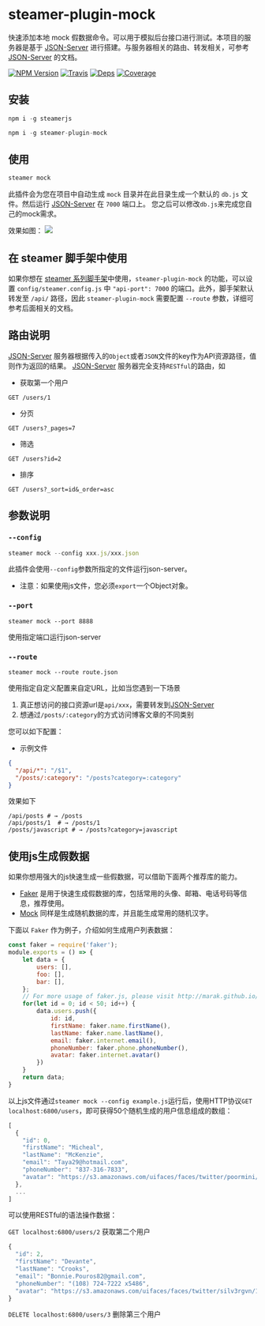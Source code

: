 # steamer-plugin-mock

快速添加本地 mock 假数据命令。可以用于模拟后台接口进行测试。本项目的服务器是基于 [JSON-Server](https://github.com/typicode/json-server) 进行搭建。与服务器相关的路由、转发相关，可参考 [JSON-Server](https://github.com/typicode/json-server) 的文档。

[![NPM Version](https://img.shields.io/npm/v/steamer-plugin-mock.svg?style=flat)](https://www.npmjs.com/package/steamer-plugin-mock)
[![Travis](https://img.shields.io/travis/steamerjs/steamer-plugin-mock.svg)](https://travis-ci.org/steamerjs/steamer-plugin-mock)
[![Deps](https://david-dm.org/steamerjs/steamer-plugin-mock.svg)](https://david-dm.org/steamerjs/steamer-plugin-mock)
[![Coverage](https://img.shields.io/coveralls/steamerjs/steamer-plugin-mock.svg)](https://coveralls.io/github/steamerjs/steamer-plugin-mock)

## 安装
```javascript
npm i -g steamerjs

npm i -g steamer-plugin-mock
```

## 使用

```javascript
steamer mock
```

此插件会为您在项目中自动生成 `mock` 目录并在此目录生成一个默认的 `db.js` 文件。然后运行 [JSON-Server](https://github.com/typicode/json-server) 在 `7000` 端口上。
您之后可以修改`db.js`来完成您自己的mock需求。

效果如图：
![](http://pub.idqqimg.com/pc/misc/files/20170802/5c15a3282b594217b046a6d1b6966bd8.jpg)


## 在 steamer 脚手架中使用
如果你想在 [steamer 系列脚手架](https://steamerjs.github.io/docs/Starterkit.html)中使用，`steamer-plugin-mock` 的功能，可以设置 `config/steamer.config.js` 中 `"api-port": 7000` 的端口。此外，脚手架默认转发至 `/api/` 路径，因此 `steamer-plugin-mock` 需要配置 `--route` 参数，详细可参考后面相关的文档。



## 路由说明
[JSON-Server](https://github.com/typicode/json-server) 服务器根据传入的`Object`或者`JSON`文件的key作为API资源路径，值则作为返回的结果。
[JSON-Server](https://github.com/typicode/json-server) 服务器完全支持`RESTful`的路由，如

* 获取第一个用户
```
GET /users/1
```

* 分页
```
GET /users?_pages=7
```

* 筛选
```
GET /users?id=2
```

* 排序
```
GET /users?_sort=id&_order=asc
```

## 参数说明
### `--config`
```javascript
steamer mock --config xxx.js/xxx.json
```
此插件会使用`--config`参数所指定的文件运行json-server。
* 注意：如果使用js文件，您必须`export`一个Object对象。

### `--port`
```
steamer mock --port 8888
```
使用指定端口运行json-server

### `--route`
```
steamer mock --route route.json
```
使用指定自定义配置来自定URL，比如当您遇到一下场景

1. 真正想访问的接口资源url是`api/xxx`，需要转发到[JSON-Server](https://github.com/typicode/json-server)
2. 想通过`/posts/:category`的方式访问博客文章的不同类别

您可以如下配置：
* 示例文件
```json
{
  "/api/*": "/$1",
  "/posts/:category": "/posts?category=:category"
}
```
效果如下
```
/api/posts # → /posts
/api/posts/1  # → /posts/1
/posts/javascript # → /posts?category=javascript
```


## 使用js生成假数据
如果你想用强大的js快速生成一些假数据，可以借助下面两个推荐库的能力。

* [Faker](https://github.com/marak/Faker.js/) 是用于快速生成假数据的库，包括常用的头像、邮箱、电话号码等信息，推荐使用。
* [Mock](http://mockjs.com/) 同样是生成随机数据的库，并且能生成常用的随机汉字。

下面以 `Faker` 作为例子，介绍如何生成用户列表数据：

```javascript
const faker = require('faker');
module.exports = () => {
    let data = {
        users: [],
        foo: [],
        bar: [],
    };
    // For more usage of faker.js, please visit http://marak.github.io/faker.js/
    for(let id = 0; id < 50; id++) {
        data.users.push({
            id: id,
            firstName: faker.name.firstName(),
            lastName: faker.name.lastName(),
            email: faker.internet.email(),
            phoneNumber: faker.phone.phoneNumber(),
            avatar: faker.internet.avatar()
        })
    }
    return data;
}
```

以上js文件通过`steamer mock --config example.js`运行后，使用HTTP协议`GET localhost:6800/users`，即可获得50个随机生成的用户信息组成的数组：
```javascript
[
  {
    "id": 0,
    "firstName": "Micheal",
    "lastName": "McKenzie",
    "email": "Taya29@hotmail.com",
    "phoneNumber": "837-316-7833",
    "avatar": "https://s3.amazonaws.com/uifaces/faces/twitter/poormini/128.jpg"
  },
  ...
]
```
可以使用RESTful的语法操作数据：

`GET localhost:6800/users/2` 获取第二个用户
```javascript
{
  "id": 2,
  "firstName": "Devante",
  "lastName": "Crooks",
  "email": "Bonnie.Pouros82@gmail.com",
  "phoneNumber": "(108) 724-7222 x5486",
  "avatar": "https://s3.amazonaws.com/uifaces/faces/twitter/silv3rgvn/128.jpg"
}
```
`DELETE localhost:6800/users/3` 删除第三个用户

